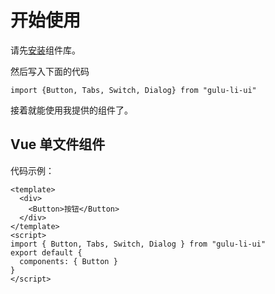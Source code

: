 # 开始使用

请先[安装](#/doc/install)组件库。

然后写入下面的代码

```
import {Button, Tabs, Switch, Dialog} from "gulu-li-ui"
```

接着就能使用我提供的组件了。

## Vue 单文件组件

代码示例：

```
<template>
  <div>
    <Button>按钮</Button>
  </div>
</template>
<script>
import { Button, Tabs, Switch, Dialog } from "gulu-li-ui"
export default {
  components: { Button }
}
</script>
```
